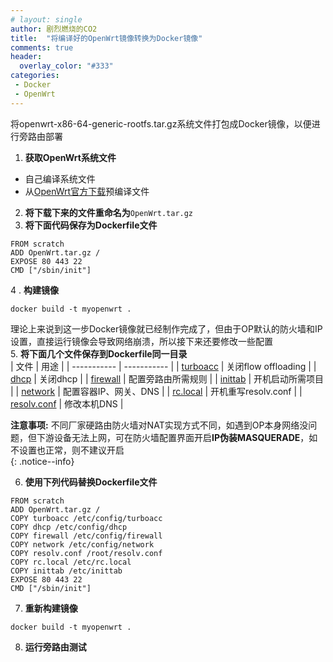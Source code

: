 ```yaml
---
# layout: single
author: 剧烈燃烧的CO2
title:  "将编译好的OpenWrt镜像转换为Docker镜像"
comments: true
header:
  overlay_color: "#333"
categories: 
 - Docker
 - OpenWrt
---
```


将openwrt-x86-64-generic-rootfs.tar.gz系统文件打包成Docker镜像，以便进行旁路由部署

1. **获取OpenWrt系统文件**
- 自己编译系统文件
- 从[OpenWrt官方下载](https://downloads.openwrt.org/releases/21.02.2/targets/x86/64/openwrt-21.02.2-x86-64-rootfs.tar.gz)预编译文件  
2. **将下载下来的文件重命名为**`OpenWrt.tar.gz`  
3. **将下面代码保存为Dockerfile文件**
```
FROM scratch
ADD OpenWrt.tar.gz /
EXPOSE 80 443 22
CMD ["/sbin/init"]
```
4 . **构建镜像**  
```
docker build -t myopenwrt .
```  
理论上来说到这一步Docker镜像就已经制作完成了，但由于OP默认的防火墙和IP设置，直接运行镜像会导致网络崩溃，所以接下来还要修改一些配置  
5. **将下面几个文件保存到Dockerfile同一目录**  
| 文件      | 用途 |
| ----------- | ----------- |
| [turboacc](https://raw.githubusercontent.com/bigppwong/test_build/main/docker/turboacc) | 关闭flow offloading |
| [dhcp](https://raw.githubusercontent.com/bigppwong/test_build/main/docker/dhcp) | 关闭dhcp |
| [firewall](https://raw.githubusercontent.com/bigppwong/test_build/main/docker/firewall) | 配置旁路由所需规则 |
| [inittab](https://raw.githubusercontent.com/bigppwong/test_build/main/docker/inittab) | 开机启动所需项目 |
| [network](https://raw.githubusercontent.com/bigppwong/test_build/main/docker/network) | 配置容器IP、网关、DNS |
| [rc.local](https://raw.githubusercontent.com/bigppwong/test_build/main/docker/rc.local) | 开机重写resolv.conf |
| [resolv.conf](https://raw.githubusercontent.com/bigppwong/test_build/main/docker/resolv.conf) | 修改本机DNS |

**注意事项:** 不同厂家硬路由防火墙对NAT实现方式不同，如遇到OP本身网络没问题，但下游设备无法上网，可在防火墙配置界面开启**IP伪装MASQUERADE**，如不设置也正常，则不建议开启  
{: .notice--info}

6. **使用下列代码替换Dockerfile文件** 
```
FROM scratch
ADD OpenWrt.tar.gz /
COPY turboacc /etc/config/turboacc
COPY dhcp /etc/config/dhcp
COPY firewall /etc/config/firewall
COPY network /etc/config/network
COPY resolv.conf /root/resolv.conf
COPY rc.local /etc/rc.local
COPY inittab /etc/inittab
EXPOSE 80 443 22
CMD ["/sbin/init"]
```
7. **重新构建镜像** 
```
docker build -t myopenwrt .
```  
8. **运行旁路由测试**
